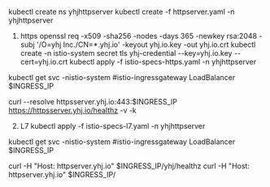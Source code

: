 
kubectl create ns yhjhttpserver 
kubectl create -f httpserver.yaml -n yhjhttpserver


1. https
openssl req -x509 -sha256 -nodes -days 365 -newkey rsa:2048 -subj '/O=yhj Inc./CN=*.yhj.io' -keyout yhj.io.key -out yhj.io.crt
kubectl create -n istio-system secret tls yhj-credential --key=yhj.io.key --cert=yhj.io.crt
kubectl apply -f istio-specs-https.yaml -n yhjhttpserver

kubectl get svc -nistio-system
#istio-ingressgateway   LoadBalancer   $INGRESS_IP

curl --resolve httpsserver.yhj.io:443:$INGRESS_IP https://httpsserver.yhj.io/healthz -v -k


2. L7
kubectl apply -f istio-specs-l7.yaml -n yhjhttpserver

kubectl get svc -nistio-system
#istio-ingressgateway   LoadBalancer   $INGRESS_IP

curl -H "Host: httpserver.yhj.io" $INGRESS_IP/yhj/healthz
curl -H "Host: httpserver.yhj.io" $INGRESS_IP/
